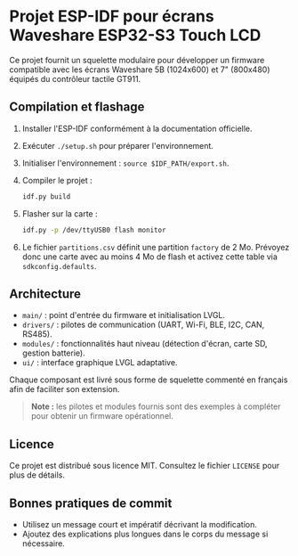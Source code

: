 # Projet ESP-IDF pour écrans Waveshare ESP32-S3 Touch LCD

Ce projet fournit un squelette modulaire pour développer un firmware compatible avec les écrans Waveshare 5B (1024x600) et 7" (800x480) équipés du contrôleur tactile GT911.

## Compilation et flashage

1. Installer l'ESP-IDF conformément à la documentation officielle.
2. Exécuter `./setup.sh` pour préparer l'environnement.
3. Initialiser l'environnement : `source $IDF_PATH/export.sh`.
4. Compiler le projet :
   ```bash
   idf.py build
   ```
5. Flasher sur la carte :
   ```bash
   idf.py -p /dev/ttyUSB0 flash monitor
   ```

6. Le fichier `partitions.csv` définit une partition `factory` de 2 Mo. Prévoyez donc une carte avec au moins 4 Mo de flash et activez cette table via `sdkconfig.defaults`.


## Architecture

- `main/` : point d'entrée du firmware et initialisation LVGL.
- `drivers/` : pilotes de communication (UART, Wi-Fi, BLE, I2C, CAN, RS485).
- `modules/` : fonctionnalités haut niveau (détection d'écran, carte SD, gestion batterie).
- `ui/` : interface graphique LVGL adaptative.

Chaque composant est livré sous forme de squelette commenté en français afin de faciliter son extension.

> **Note :** les pilotes et modules fournis sont des exemples à compléter pour obtenir un firmware opérationnel.

## Licence

Ce projet est distribué sous licence MIT. Consultez le fichier `LICENSE` pour plus de détails.

## Bonnes pratiques de commit

- Utilisez un message court et impératif décrivant la modification.
- Ajoutez des explications plus longues dans le corps du message si nécessaire.
